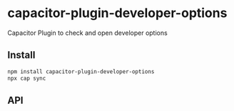 # capacitor-plugin-developer-options

Capacitor Plugin to check and open developer options

## Install

```bash
npm install capacitor-plugin-developer-options
npx cap sync
```

## API

<docgen-index></docgen-index>

<docgen-api>
<!-- run docgen to generate docs from the source -->
<!-- More info: https://github.com/ionic-team/capacitor-docgen -->
</docgen-api>
